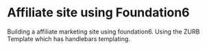 # Affiliate site using Foundation6

Building a affiliate marketing site using foundation6.
Using the ZURB Template which has handlebars templating.
